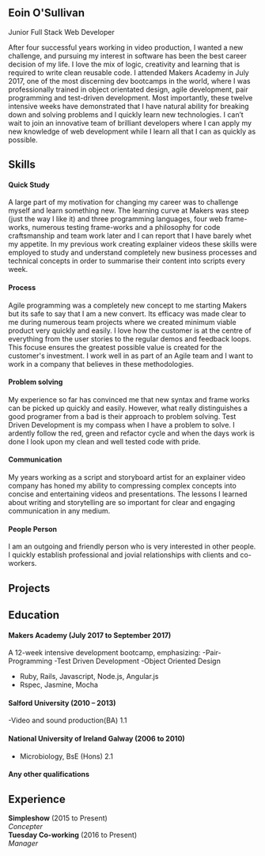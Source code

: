 ## Eoin O'Sullivan
Junior Full Stack Web Developer

After four successful years working in video production, I wanted a new challenge, and pursuing my interest in software has been the best career decision of my life. I love the mix of logic, creativity and learning that is required to write clean reusable code.
I attended Makers Academy in July 2017, one of the most discerning dev bootcamps in the world, where I was professionally trained in object orientated design, agile development, pair programming and test-driven development. Most importantly, these twelve intensive weeks have demonstrated that I have natural ability for  breaking down and solving problems and I quickly learn new technologies. 
I can’t wait to join an innovative team of brilliant developers where I can apply my new knowledge of web development while I learn all that I can as quickly as possible. 


## Skills

#### Quick Study 
A large part of my motivation for changing my career was to challenge myself and learn something new. The learning curve at Makers was steep (just the way I like it) and three programming languages, four web frame-works, numerous testing frame-works and a philosophy for code craftsmanship and team work later and I can report that I have barely whet my appetite. In my previous work creating explainer videos these skills were employed to study and understand completely new business processes and technical concepts in order to summarise their content into scripts every week.

#### Process
Agile programming was a completely new concept to me starting Makers but its safe to say that I am a new convert. Its efficacy was made clear to me during numerous team projects where we created minimum viable product very quickly and easily. I love how the customer is at the centre of everything from the user stories to the regular demos and feedback loops. This focuse ensures the greatest possible value is created for the customer's investment.  I work well in as part of an Agile team and I want to work in a company that believes in these methodologies.

#### Problem solving
My experience so far has convinced me that new syntax and frame works can be picked up quickly and easily. However, what really distinguishes a good programer from a bad is their approach to problem solving. Test Driven Development is my compass when I have a problem to solve. I ardently follow the red, green and refactor cycle and when the days work is done I look upon my clean and well tested code with pride.	

#### Communication
My years working as a script and storyboard artist for an explainer video company has honed my ability to compressing complex concepts into concise and entertaining videos and presentations. The lessons I learned about writing and storytelling are so important for clear and engaging communication in any medium.

#### People Person
I am an outgoing and friendly person who is very interested in other people. I quickly establish professional and jovial relationships with clients and co-workers. 

## Projects



## Education

#### Makers Academy (July 2017 to September 2017)

A 12-week intensive development bootcamp, emphasizing:
-Pair-Programming
-Test Driven Development
-Object Oriented Design
- Ruby, Rails, Javascript, Node.js, Angular.js
- Rspec, Jasmine, Mocha

#### Salford University (2010 – 2013)

-Video and sound production(BA) 1.1

#### National University of Ireland Galway  (2006 to 2010)

- Microbiology, BsE (Hons) 2.1

#### Any other qualifications

## Experience

**Simpleshow** (2015 to Present)    
*Concepter*  
**Tuesday Co-working** (2016 to Present)   
*Manager*  
